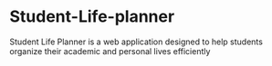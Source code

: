 # Student-Life-planner
Student Life Planner is a  web application designed to help students organize their academic and personal lives efficiently
